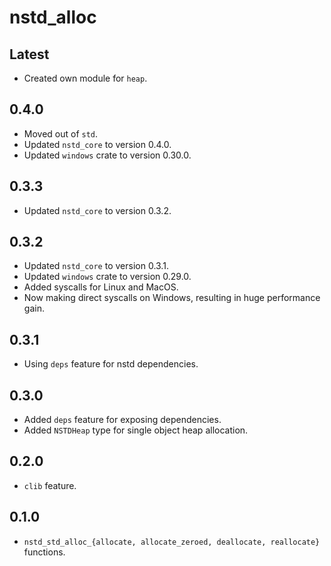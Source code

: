 # nstd_alloc
## Latest
- Created own module for `heap`.
## 0.4.0
- Moved out of `std`.
- Updated `nstd_core` to version 0.4.0.
- Updated `windows` crate to version 0.30.0.
## 0.3.3
- Updated `nstd_core` to version 0.3.2.
## 0.3.2
- Updated `nstd_core` to version 0.3.1.
- Updated `windows` crate to version 0.29.0.
- Added syscalls for Linux and MacOS.
- Now making direct syscalls on Windows, resulting in huge performance gain.
## 0.3.1
- Using `deps` feature for nstd dependencies.
## 0.3.0
- Added `deps` feature for exposing dependencies.
- Added `NSTDHeap` type for single object heap allocation.
## 0.2.0
- `clib` feature.
## 0.1.0
- `nstd_std_alloc_{allocate, allocate_zeroed, deallocate, reallocate}` functions.
